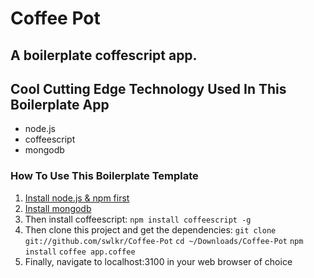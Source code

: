 Coffee Pot
====================
A boilerplate coffescript app.
---------------------

## Cool Cutting Edge Technology Used In This Boilerplate App

- node.js
- coffeescript
- mongodb

### How To Use This Boilerplate Template

1. [Install node.js & npm first](https://gist.github.com/579814)
2. [Install mongodb](http://shiftcommathree.com/articles/how-to-install-mongodb-on-os-x)
3. Then install coffeescript: 
        `npm install coffeescript -g`
4. Then clone this project and get the dependencies:
        `git clone git://github.com/swlkr/Coffee-Pot`
				`cd ~/Downloads/Coffee-Pot`
        `npm install`
				`coffee app.coffee`
5. Finally, navigate to localhost:3100 in your web browser of choice